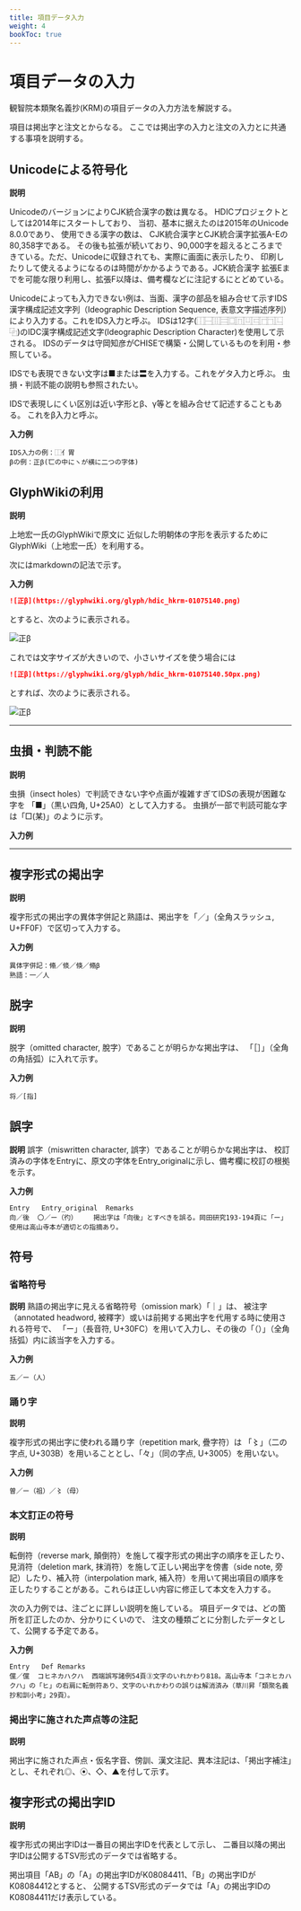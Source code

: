 ```yaml
---
title: 項目データ入力
weight: 4
bookToc: true
---
```


# 項目データの入力

観智院本類聚名義抄(KRM)の項目データの入力方法を解説する。

項目は掲出字と注文とからなる。
ここでは掲出字の入力と注文の入力とに共通する事項を説明する。


## Unicodeによる符号化

**説明**

UnicodeのバージョンによりCJK統合漢字の数は異なる。
HDICプロジェクトとしては2014年にスタートしており、
当初、基本に据えたのは2015年のUnicode 8.0.0であり、
使用できる漢字の数は、
CJK統合漢字とCJK統合漢字拡張A-Eの80,358字である。
その後も拡張が続いており、90,000字を超えるところまで
きている。ただ、Unicodeに収録されても、実際に画面に表示したり、
印刷したりして使えるようになるのは時間がかかるようである。JCK統合漢字
拡張Eまでを可能な限り利用し、拡張F以降は、備考欄などに注記するにとどめている。


Unicodeによっても入力できない例は、当面、漢字の部品を組み合せて示すIDS漢字構成記述文字列（Ideographic Description Sequence, 表意文字描述序列）により入力する。これをIDS入力と呼ぶ。
IDSは12字(⿰⿱⿲⿳⿴⿵⿶⿷⿸⿹⿺⿻)のIDC漢字構成記述文字(Ideographic Description Character)を使用して示される。
IDSのデータは守岡知彦がCHISEで構築・公開しているものを利用・参照している。

IDSでも表現できない文字は■または〓を入力する。これをゲタ入力と呼ぶ。
虫損・判読不能の説明も参照されたい。

IDSで表現しにくい区別は近い字形とβ、γ等とを組み合せて記述することもある。
これをβ入力と呼ぶ。


**入力例**

    IDS入力の例：⿰亻胃
    βの例：正β(匸の中にヽが横に二つの字体)



## GlyphWikiの利用

**説明**

上地宏一氏のGlyphWikiで原文に
近似した明朝体の字形を表示するために
GlyphWiki（上地宏一氏）を利用する。

次にはmarkdownの記法で示す。

**入力例**

```markdown
![正β](https://glyphwiki.org/glyph/hdic_hkrm-01075140.png)
```

とすると、次のように表示される。

![正β](https://glyphwiki.org/glyph/hdic_hkrm-01075140.png)

これでは文字サイズが大きいので、小さいサイズを使う場合には

```markdown
![正β](https://glyphwiki.org/glyph/hdic_hkrm-01075140.50px.png)
```
とすれば、次のように表示される。

![正β](https://glyphwiki.org/glyph/hdic_hkrm-01075140.50px.png)


-------------
## 虫損・判読不能

**説明**

虫損（insect holes）で判読できない字や点画が複雑すぎてIDSの表現が困難な字を
「■」（黒い四角, U+25A0）として入力する。
虫損が一部で判読可能な字は「□(某)」のように示す。

**入力例**

-------------
## 複字形式の掲出字

**説明**

複字形式の掲出字の異体字併記と熟語は、掲出字を「／」（全角スラッシュ, U+FF0F）で区切って入力する。


**入力例**

    異体字併記：翛／倐／倏／翛β
    熟語：一／人

## 脱字

**説明**

脱字（omitted character, 脫字）であることが明らかな掲出字は、
「［］」（全角の角括弧）に入れて示す。

**入力例**

    将／[指]


## 誤字

**説明**
誤字（miswritten character, 誤字）であることが明らかな掲出字は、
校訂済みの字体をEntryに、原文の字体をEntry_originalに示し、備考欄に校訂の根拠を示す。

**入力例**

    Entry   Entry_original  Remarks
    向／後  〇／ー（彴）    掲出字は「向後」とすべきを誤る。岡田研究193-194頁に「ー」使用は高山寺本が適切との指摘あり。



## 符号
### 省略符号

**説明**
熟語の掲出字に見える省略符号（omission mark）「｜」は、
被注字（annotated headword, 被釋字）或いは前掲する掲出字を代用する時に使用される符号で、
「ー」（長音符, U+30FC）を用いて入力し、その後の「（）」（全角括弧）内に該当字を入力する。

**入力例**

    五／ー（人）

### 踊り字

**説明**

複字形式の掲出字に使われる踊り字（repetition mark, 疊字符）は
「〻」（二の字点, U+303B）を用いることとし、「々」（同の字点, U+3005）を用いない。

**入力例**

    曽／ー（祖）／〻（母）


### 本文訂正の符号

**説明**

転倒符（reverse mark, 顛倒符）を施して複字形式の掲出字の順序を正したり、見消符（deletion mark, 抹消符）を施して正しい掲出字を傍書（side note, 旁記）したり、補入符（interpolation mark, 補入符）を用いて掲出項目の順序を正したりすることがある。これらは正しい内容に修正して本文を入力する。

次の入力例では、注ごとに詳しい説明を施している。
項目データでは、どの箇所を訂正したのか、分かりにくいので、
注文の種類ごとに分割したデータとして、公開する予定である。

**入力例**

    Entry   Def Remarks
    儻／儻  コヒネカハクハ  西端誤写諸例54頁③文字のいれかわり818。高山寺本「コネヒカハクハ」の「ヒ」の右肩に転倒符あり、文字のいれかわりの誤りは解消済み（草川昇「類聚名義抄和訓小考」29頁）。


### 掲出字に施された声点等の注記

**説明**

掲出字に施された声点・仮名字音、傍訓、漢文注記、異本注記は、「掲出字補注」とし、それぞれ◎、⦿、◇、▲を付して示す。



## 複字形式の掲出字ID

**説明**

複字形式の掲出字IDは一番目の掲出字IDを代表として示し、
二番目以降の掲出字IDは公開するTSV形式のデータでは省略する。

掲出項目「AB」の「A」の掲出字IDがK08084411、「B」の掲出字IDがK08084412とすると、
公開するTSV形式のデータでは「A」の掲出字IDのK08084411だけ表示している。

